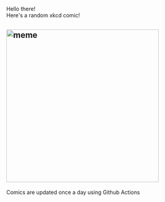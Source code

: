 Hello there! <br>Here's a random xkcd comic!<br>
## <img src="https://imgs.xkcd.com/comics/swiftkey.png" alt="meme" width="400"/><br>
Comics are updated once a day using Github Actions